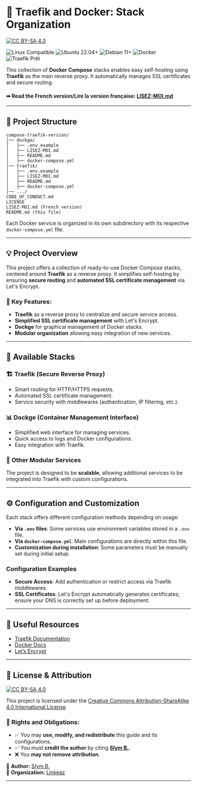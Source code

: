 # 📌 Traefik and Docker: Stack Organization

[![CC BY-SA 4.0][cc-by-sa-shield]][cc-by-sa]

![Linux Compatible](https://img.shields.io/badge/Linux-Compatible-green?logo=linux)
![Ubuntu 22.04+](https://img.shields.io/badge/Ubuntu-22.04%2B-orange?logo=ubuntu)
![Debian 11+](https://img.shields.io/badge/Debian-11%2B-blue?logo=debian)
![Docker](https://img.shields.io/badge/Docker-Compose-informational?logo=docker)
![Traefik Prêt](https://img.shields.io/badge/Traefik-Ready-blueviolet?logo=traefikproxy)

This collection of **Docker Compose** stacks enables easy self-hosting using **Traefik** as the main reverse proxy. It automatically manages SSL certificates and secure routing.

#### ➡ **Read the French version/Lire la version française:** [LISEZ-MOI.md](LISEZ-MOI.md)
---

## 📂 Project Structure

```
compose-traefik-version/
│── dockge/
│   ├── .env.example
│   ├── LISEZ-MOI.md
│   ├── README.md
│   ├── docker-compose.yml
│── traefik/
│   ├── .env.example
│   ├── LISEZ-MOI.md
│   ├── README.md
│   ├── docker-compose.yml
│── .../
CODE_OF_CONDUCT.md
LICENSE
LISEZ-MOI.md (French version)
README.md (this file)
```

Each Docker service is organized in its own subdirectory with its respective `docker-compose.yml` file.

---

## 💡 Project Overview

This project offers a collection of ready-to-use Docker Compose stacks, centered around **Traefik** as a reverse proxy. It simplifies self-hosting by ensuring **secure routing** and **automated SSL certificate management** via Let's Encrypt.

### 🔹 Key Features:
- **Traefik** as a reverse proxy to centralize and secure service access.
- **Simplified SSL certificate management** with Let's Encrypt.
- **Dockge** for graphical management of Docker stacks.
- **Modular organization** allowing easy integration of new services.

---

## 🔧 Available Stacks

### 🏗 **Traefik** (Secure Reverse Proxy)
- Smart routing for HTTP/HTTPS requests.
- Automated SSL certificate management.
- Service security with middlewares (authentication, IP filtering, etc.).

### 📊 **Dockge** (Container Management Interface)
- Simplified web interface for managing services.
- Quick access to logs and Docker configurations.
- Easy integration with Traefik.

### 🔄 **Other Modular Services**
The project is designed to be **scalable**, allowing additional services to be integrated into Traefik with custom configurations.

---

## ⚙️ Configuration and Customization

Each stack offers different configuration methods depending on usage:

- **Via `.env` files**: Some services use environment variables stored in a `.env` file.
- **Via `docker-compose.yml`**: Main configurations are directly within this file.
- **Customization during installation**: Some parameters must be manually set during initial setup.

### Configuration Examples
- **Secure Access**: Add authentication or restrict access via Traefik middlewares.
- **SSL Certificates**: Let's Encrypt automatically generates certificates; ensure your DNS is correctly set up before deployment.

---

## 📖 Useful Resources

- [Traefik Documentation](https://doc.traefik.io/traefik/)
- [Docker Docs](https://docs.docker.com/)
- [Let’s Encrypt](https://letsencrypt.org/docs/)

---

## 📜 License & Attribution

[![CC BY-SA 4.0][cc-by-sa-image]][cc-by-sa]

This project is licensed under the [Creative Commons Attribution-ShareAlike 4.0 International License][cc-by-sa].

### 🔹 Rights and Obligations:
- ✅ You may **use, modify, and redistribute** this guide and its configurations.
- ✅ You must **credit the author** by citing **[Slym B.](https://github.com/slym-b)**.
- ❌ You **may not remove attribution**.

📌 **Author:** [Slym B.](https://github.com/slym-b)  
📌 **Organization:** [Linkeaz](https://github.com/linkeaz)  

[cc-by-sa]: http://creativecommons.org/licenses/by-sa/4.0/
[cc-by-sa-image]: https://licensebuttons.net/l/by-sa/4.0/88x31.png
[cc-by-sa-shield]: https://img.shields.io/badge/License-CC%20BY--SA%204.0-lightgrey.svg

---

